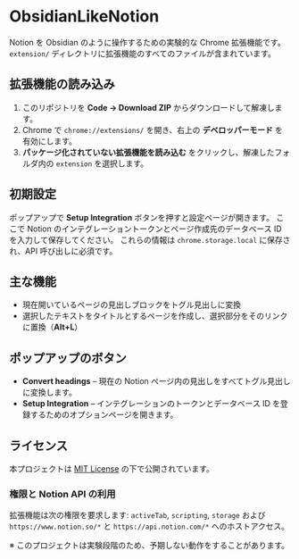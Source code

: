 # ObsidianLikeNotion

Notion を Obsidian のように操作するための実験的な Chrome 拡張機能です。
`extension/` ディレクトリに拡張機能のすべてのファイルが含まれています。

## 拡張機能の読み込み
1. このリポジトリを **Code → Download ZIP** からダウンロードして解凍します。
2. Chrome で `chrome://extensions/` を開き、右上の **デベロッパーモード** を有効にします。
3. **パッケージ化されていない拡張機能を読み込む** をクリックし、解凍したフォルダ内の `extension` を選択します。

## 初期設定
ポップアップで **Setup Integration** ボタンを押すと設定ページが開きます。
ここで Notion のインテグレーショントークンとページ作成先のデータベース ID を入力して保存してください。
これらの情報は `chrome.storage.local` に保存され、API 呼び出しに必須です。

## 主な機能
- 現在開いているページの見出しブロックをトグル見出しに変換
- 選択したテキストをタイトルとするページを作成し、選択部分をそのリンクに置換（**Alt+L**）

## ポップアップのボタン
- **Convert headings** – 現在の Notion ページ内の見出しをすべてトグル見出しに変換します。
- **Setup Integration** – インテグレーションのトークンとデータベース ID を登録するためのオプションページを開きます。

## ライセンス
本プロジェクトは [MIT License](LICENSE) の下で公開されています。

### 権限と Notion API の利用
拡張機能は次の権限を要求します:
`activeTab`, `scripting`, `storage`
および `https://www.notion.so/*` と `https://api.notion.com/*` へのホストアクセス。

※ このプロジェクトは実験段階のため、予期しない動作をすることがあります。

